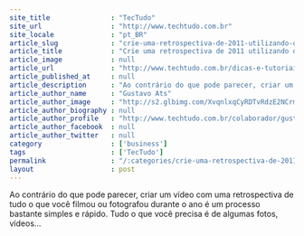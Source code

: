 ```yaml
---
site_title               : "TecTudo"
site_url                 : "http://www.techtudo.com.br"
site_locale              : "pt_BR"
article_slug             : "crie-uma-retrospectiva-de-2011-utilizando-o-windows-live-movie-maker"
article_title            : "Crie uma retrospectiva de 2011 utilizando o Windows Live Movie Maker"
article_image            : null
article_url              : "http://www.techtudo.com.br/dicas-e-tutoriais/noticia/2011/12/crie-uma-retrospectiva-de-2011-utilizando-o-windows-live-movie-maker.html"
article_published_at     : null
article_description      : "Ao contrário do que pode parecer, criar um vídeo com uma retrospectiva de tudo o que você filmou ou fotografou durante o ano é um processo bastante simples e rápido. Tudo o que você precisa é de algumas fotos, vídeos..."
article_author_name      : "Gustavo Ats"
article_author_image     : "http://s2.glbimg.com/XvqnlxqCyRDTvRdzE2NCrmEjGHI=/30x30/s2.glbimg.com/nbcafPd04r6xmGWJuPxWijjeUSI=/0x0:140x140/75x75/s.glbimg.com/po/tt2/f/original/2013/03/13/gustavo_ats.jpg"
article_author_biography : null
article_author_profile   : "http://www.techtudo.com.br/colaborador/gustavo-ats.html"
article_author_facebook  : null
article_author_twitter   : null
category                 : ['business']
tags                     : ['TecTudo']
permalink                : "/:categories/crie-uma-retrospectiva-de-2011-utilizando-o-windows-live-movie-maker/"
layout                   : post
---
```


Ao contrário do que pode parecer, criar um vídeo com uma retrospectiva de tudo o que você filmou ou fotografou durante o ano é um processo bastante simples e rápido. Tudo o que você precisa é de algumas fotos, vídeos...
